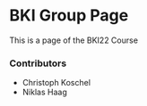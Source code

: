 # BKI Group Page
This is a page of the BKI22 Course


### Contributors
- Christoph Koschel
- Niklas Haag
